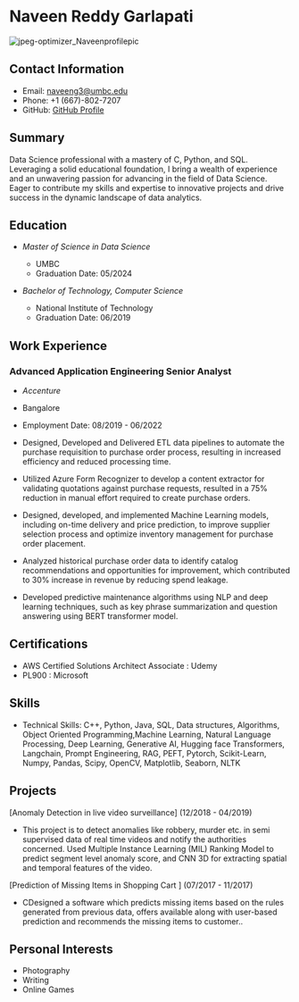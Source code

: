 # Naveen Reddy Garlapati
![jpeg-optimizer_Naveenprofilepic](https://github.com/naveen02589/UMBC-DATA606-Capstone/assets/30066521/10f995ed-e77c-42b1-a2a7-499fa087aa18)



## Contact Information
- Email: naveeng3@umbc.edu
- Phone: +1 (667)-802-7207
- GitHub: [GitHub Profile](https://https://https://github.com/naveen02589)

## Summary
Data Science professional with a mastery of C, Python, and SQL. Leveraging a solid educational foundation, I bring a wealth of experience and an unwavering passion for advancing in the field of Data Science. 
Eager to contribute my skills and expertise to innovative projects and drive success in the dynamic landscape of data analytics.
## Education
- *Master of Science in Data Science*
  - UMBC
  - Graduation Date: 05/2024

- *Bachelor of Technology, Computer Science*
  - National Institute of Technology
  - Graduation Date: 06/2019

## Work Experience
### Advanced Application Engineering Senior Analyst
- *Accenture*
- Bangalore
- Employment Date: 08/2019 - 06/2022 
- Designed, Developed and Delivered ETL data pipelines to automate the purchase requisition to purchase order process,
resulting in increased efficiency and reduced processing time.

- Utilized Azure Form Recognizer to develop a content extractor for validating quotations against purchase requests, resulted
in a 75% reduction in manual effort required to create purchase orders.

- Designed, developed, and implemented Machine Learning models, including on-time delivery and price prediction, to
improve supplier selection process and optimize inventory management for purchase order placement.
- Analyzed historical purchase order data to identify catalog recommendations and opportunities for improvement, which
contributed to 30% increase in revenue by reducing spend leakage.
- Developed predictive maintenance algorithms using NLP and deep learning techniques, such as key phrase summarization
and question answering using BERT transformer model.

## Certifications
- AWS Certified Solutions Architect Associate
  : Udemy
- PL900
  : Microsoft


## Skills
- Technical Skills: C++, Python, Java, SQL, Data structures, Algorithms, Object Oriented Programming,Machine Learning, Natural Language Processing, Deep Learning,
  Generative AI, Hugging face Transformers, Langchain, Prompt Engineering, RAG, PEFT, Pytorch, Scikit-Learn, Numpy, Pandas, Scipy, OpenCV, Matplotlib, Seaborn, NLTK
## Projects
[Anomaly Detection in live video surveillance] (12/2018 - 04/2019)
  
- This project is to detect anomalies like robbery, murder etc. in semi supervised data of real time videos and notify the
authorities concerned. Used Multiple Instance Learning (MIL) Ranking Model to predict segment level anomaly score, and
CNN 3D for extracting spatial and temporal features of the video.

[Prediction of Missing Items in Shopping Cart ] (07/2017 - 11/2017)
- CDesigned a software which predicts missing items based on the rules generated from previous data, offers available along with
user-based prediction and recommends the missing items to customer..

## Personal Interests
- Photography
- Writing
- Online Games
